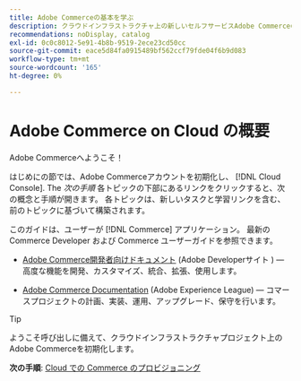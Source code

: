 ```yaml
---
title: Adobe Commerceの基本を学ぶ
description: クラウドインフラストラクチャ上の新しいセルフサービスAdobe Commerceの概要と、Adobe Commerceストアを数分で構築およびデプロイする方法について説明します。
recommendations: noDisplay, catalog
exl-id: 0c0c8012-5e91-4b8b-9519-2ece23cd50cc
source-git-commit: eace5d84fa0915489bf562ccf79fde04f6b9d083
workflow-type: tm+mt
source-wordcount: '165'
ht-degree: 0%

---
```


# Adobe Commerce on Cloud の概要

Adobe Commerceへようこそ！

はじめにの節では、Adobe Commerceアカウントを初期化し、 [!DNL Cloud Console]. The _次の手順_ 各トピックの下部にあるリンクをクリックすると、次の概念と手順が開きます。 各トピックは、新しいタスクと学習リンクを含む、前のトピックに基づいて構築されます。

このガイドは、ユーザーが [!DNL Commerce] アプリケーション。 最新の Commerce Developer および Commerce ユーザーガイドを参照できます。

- [Adobe Commerce開発者向けドキュメント](https://developer.adobe.com/commerce/docs/) (Adobe Developerサイト ) — 高度な機能を開発、カスタマイズ、統合、拡張、使用します。

- [Adobe Commerce Documentation](https://experienceleague.adobe.com/docs/commerce.html) (Adobe Experience League) — コマースプロジェクトの計画、実装、運用、アップグレード、保守を行います。

>[!TIP]
>
>ようこそ呼び出しに備えて、クラウドインフラストラクチャプロジェクト上のAdobe Commerceを初期化します。
>
>**次の手順**: [Cloud での Commerce のプロビジョニング](new-project.md)
